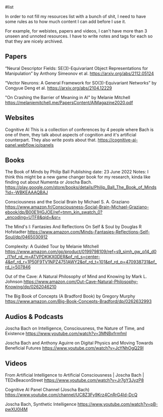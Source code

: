#list

In order to not fill my resources list with a bunch of shit, I need to have some rules as to how much content I can add before I use it.

For example, for webistes, papers and videos, I can't have more than 3 unseen and unnoted resources. I have to write notes and tags for each so that they are nicely archived.



## Papers

“Neural Descriptor Fields: SE(3)-Equivariant Object Representations for Manipulation” by Anthony Simeonov et al.
https://arxiv.org/abs/2112.05124

“Vector Neurons: A General Framework for SO(3)-Equivariant Networks” by Congyue Deng et al. 
https://arxiv.org/abs/2104.12229

"On Crashing the Barrier of Meaning in AI" by Melanie Mitchell
https://melaniemitchell.me/PapersContent/AIMagazine2020.pdf



## Websites

Cognitive AI
This is a collection of conferences by 4 people where Bach is one of them, they talk about aspects of cognition and it's artificial counterpart. They also write posts about that.
https://cognitive-ai-panel.webflow.io/panels



## Books

The Book of Minds
by Philip Ball
Publishing date: 23 June 2022
Notes: I think this might be a new game changer book for my research, kinda like finding out about Numenta or Joscha Bach.
https://play.google.com/store/books/details/Philip_Ball_The_Book_of_Minds?id=-WBKEAAAQBAJ

Consciousness and the Social Brain
by Michael S. A. Graziano
https://www.amazon.fr/Consciousness-Social-Brain-Michael-Graziano-ebook/dp/B00E1HGJOE/ref=tmm_kin_swatch_0?_encoding=UTF8&qid=&sr=

The Mind's I: Fantasies And Reflections On Self & Soul
by Douglas R Hofstadter
https://www.amazon.com/Minds-Fantasies-Reflections-Self-Soul/dp/0465030912

Complexity: A Guided Tour
by Melanie Mitchell
https://www.amazon.com/gp/product/0199798109/ref=s9_simh_gw_p14_d0_i1?pf_rd_m=ATVPDKIKX0DER&pf_rd_s=center-4&pf_rd_r=1P50F9TV1NPZ4751AWY2&pf_rd_t=101&pf_rd_p=470938731&pf_rd_i=507846

Out of the Cave: A Natural Philosophy of Mind and Knowing
by Mark L. Johnson
https://www.amazon.com/Out-Cave-Natural-Philosophy-Knowing/dp/0262046210

The Big Book of Concepts (A Bradford Book)
by Gregory Murphy
https://www.amazon.com/Big-Book-Concepts-Bradford/dp/0262632993



## Audios & Podcasts

Joscha Bach on Intelligence, Consciousness, the Nature of Time, and Existence
https://www.youtube.com/watch?v=3MNBxfrmfmI

Joscha Bach and Anthony Aguirre on Digital Physics and Moving Towards Beneficial Futures
https://www.youtube.com/watch?v=JcYNhOgQ29I



## Videos

From Artificial Intelligence to Artificial Consciousness | Joscha Bach | TEDxBeaconStreet
https://www.youtube.com/watch?v=Jr7gY3JyzP8

Cognitive AI Panel Channel (Joscha Bach)
https://www.youtube.com/channel/UC8Z3Fy9Krz4CnRrG4Id-DcQ

Joscha Bach, Synthetic Intelligence
https://www.youtube.com/watch?v=pB-pwXU0I4M